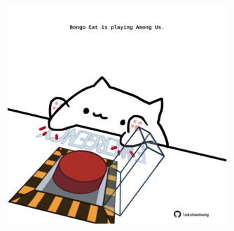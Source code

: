 <!-- built at 20/06/2024, 21:00:41 UTC -->
<p align="center">
  <img width="500" height="500" src="./ReadmeImage.svg">
</p>
